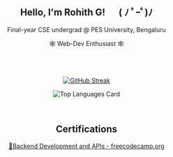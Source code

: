 <section>
	<h1 align="center">Hello, I'm Rohith G! &emsp; ( ﾉ ﾟｰﾟ)ﾉ </h1>
	<p align="center" margin-bottom="0"> Final-year CSE undergrad @ PES University, Bengaluru </p>
	<p align="center" margin-top="0"> 🕸️ Web-Dev Enthusiast 🕸️</p>
</section>

<br>
<br>

<!--<div align="center">

![Github stats](https://github-readme-stats.vercel.app/api?username=Rohith-G1024&theme=dark&hide_border=true) 

</div>
-->
<div align="center">

[![GitHub Streak](https://github-readme-streak-stats.herokuapp.com?user=Rohith-G1024&theme=dark&hide_border=true)](https://git.io/streak-stats) </div>

<div align="center">
	
  ![Top Languages Card](https://github-readme-stats.vercel.app/api/top-langs/?username=Rohith-G1024&layout=compact&theme=dark&hide_border=true)
	
</div>

<br>
<h2 align="center"> Certifications </h2>
<p align="center">
<a href="https://www.freecodecamp.org/certification/grohith/back-end-development-and-apis">🔗Backend Development and APIs - freecodecamp.org</a>
</p>

<!--
**Rohith-G1024/Rohith-G1024** is a ✨ _special_ ✨ repository because its `README.md` (this file) appears on your GitHub profile.

Here are some ideas to get you started:

- 🔭 I’m currently working on ...
- 🌱 I’m currently learning ...
- 👯 I’m looking to collaborate on ...
- 🤔 I’m looking for help with ...
- 💬 Ask me about ...
- 📫 How to reach me: ...
- 😄 Pronouns: ...
- ⚡ Fun fact: ...
-->
